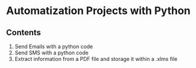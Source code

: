 # Automatization Projects with Python

## Contents
1. Send Emails with a python code
2. Send SMS with a python code
3. Extract information from a PDF file and storage it within a .xlms file
